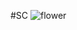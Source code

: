 #SC
![flower](https://user-images.githubusercontent.com/118058964/201479376-a9d5ccbd-ac5f-4a8b-b524-003d3e85ba82.JPG)
